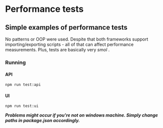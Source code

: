 # Performance tests

## Simple examples of performance tests
No patterns or OOP were used. Despite that both frameworks support importing/exporting scripts - all of that can affect performance measurements. 
Plus, tests are basically very _smol_ .

### Running

#### API 
```
npm run test:api
```

#### UI
```
npm run test:ui
```

***Problems might occur if you're not on windows machine. Simply change paths in package.json accordingly.***